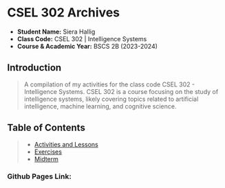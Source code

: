 # CSEL 302 Archives

* **Student Name:** Siera Hallig<br>
* **Class Code:** CSEL 302 | Intelligence Systems<br>
* **Course & Academic Year:** BSCS 2B (2023-2024)<br>

## Introduction
> A compilation of my activities for the class code CSEL 302 - Intelligence Systems. CSEL 302 is a course focusing on the study of intelligence systems, likely covering topics related to artificial intelligence, machine learning, and cognitive science.

## Table of Contents
> * [Activities and Lessons](CSEL302_2B_HALLIG/ACTIVITY&LESSONS) 
> * [Exercises](CSEL302_2B_HALLIG/EXERCISE) 
> * [Midterm](CSEL302_2B_HALLIG/MIDTERM) 

### Github Pages Link: 
